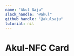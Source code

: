 ```yaml
---
name: "Akul Saju"
slack_handle: "@akul"
github_handle: "@akulsaju"
tutorial: nil
---
```


# Akul-NFC Card

<!--it is a personal nfc buisness card. -->

<!-- $33.05 -->

<!-- Tell us a little bit about your design process. What were some challenges? What helped? ***Totally optional*** -->
